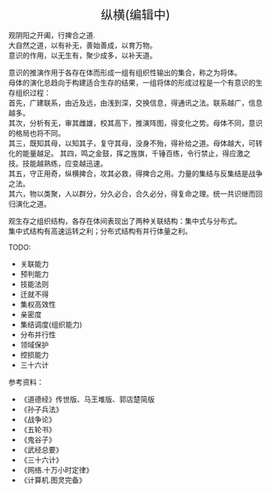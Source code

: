 <center><font size=5>纵横(编辑中)</font></center>

观阴阳之开阖，行捭合之道.<br/>
大自然之道，以有补无，善始善成，以育万物。<br/>
意识的作用，以无生有，聚少成多，以补天道。<br/>

意识的推演作用于各存在体而形成一组有组织性输出的集合，称之为将体。<br/>
母体的演化总趋向于构建适合生存的结果，一组将体的形成过程是一个有意识的生存组织过程：<br/>
首先，广建联系，由近及远，由浅到深，交换信息，得通讯之法。联系越广，信息越多。<br/>
其次，分析有无，审其雌雄，校其高下，推演阵图，得变化之势。母体不同，意识的格局也将不同。<br/>
其三，既知其母，以知其子，复守其母，没身不殆，得补给之道。母体越大，可转化的能量越足。
其四，鸣之金鼓，挥之旌旗，千锤百练，令行禁止，得应激之技。技能越熟练，应变越迅速。<br/>
其五，守正用奇，纵横捭合，攻其必救，得捭合之用。力量的集结与反集结是战争之法。<br/>
其六，物以类聚，人以群分，分久必合，合久必分，得复命之理。统一共识继而回归演化之道。<br/>

观生存之组织结构，各存在体间表现出了两种关联结构：集中式与分布式。<br/>
集中式结构有高速运转之利；分布式结构有并行体量之利。<br/>


TODO: 
* 关联能力
* 预判能力
* 技能法则
* 迁就不得
* 集权高效性
* 亲密度
* 集结调度(组织能力)
* 分布并行性
* 领域保护
* 控损能力
* 三十六计


参考资料：
* 《道德经》传世版、马王堆版、郭店楚简版
* 《孙子兵法》
* 《战争论》
* 《五轮书》
* 《鬼谷子》
* 《武经总要》
* 《三十六计》
* 《网络.十万小时定律》
* 《计算机.图灵完备》

